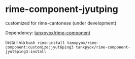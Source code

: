 # rime-component-jyutping
customized for rime-cantonese (under development)

Dependency:
[tanxpyox/rime-component](https://github.com/tanxpyox/rime-component)

Install via
`bash rime-install tanxpyox/rime-component:customize:jyut6ping3 tanxpyox/rime-component-jyut6ping3:install`
